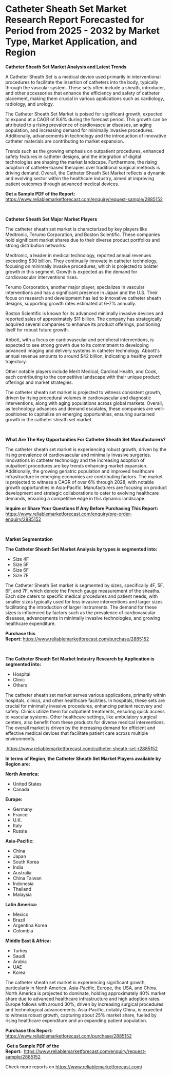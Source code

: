 <p><h1>Catheter Sheath Set Market Research Report Forecasted for Period from 2025 -  2032 by Market Type, Market Application, and Region</h1></p><p><strong>Catheter Sheath Set Market Analysis and Latest Trends</strong></p>
<p><p>A Catheter Sheath Set is a medical device used primarily in interventional procedures to facilitate the insertion of catheters into the body, typically through the vascular system. These sets often include a sheath, introducer, and other accessories that enhance the efficiency and safety of catheter placement, making them crucial in various applications such as cardiology, radiology, and urology.</p><p>The Catheter Sheath Set Market is poised for significant growth, expected to expand at a CAGR of 8.6% during the forecast period. This growth can be attributed to a rising prevalence of cardiovascular diseases, an aging population, and increasing demand for minimally invasive procedures. Additionally, advancements in technology and the introduction of innovative catheter materials are contributing to market expansion. </p><p>Trends such as the growing emphasis on outpatient procedures, enhanced safety features in catheter designs, and the integration of digital technologies are shaping the market landscape. Furthermore, the rising adoption of catheter-based therapies over traditional surgical methods is driving demand. Overall, the Catheter Sheath Set Market reflects a dynamic and evolving sector within the healthcare industry, aimed at improving patient outcomes through advanced medical devices.</p></p>
<p><strong>Get a Sample PDF of the Report:&nbsp;</strong> <a href="https://www.reliablemarketforecast.com/enquiry/request-sample/2885152?utm_campaign=2750&utm_medium=2&utm_source=Github&utm_content=ia&utm_term=13032025&utm_id=catheter-sheath-set">https://www.reliablemarketforecast.com/enquiry/request-sample/2885152</a></p>
<p>&nbsp;</p>
<p><strong>Catheter Sheath Set Major Market Players</strong></p>
<p><p>The catheter sheath set market is characterized by key players like Medtronic, Terumo Corporation, and Boston Scientific. These companies hold significant market shares due to their diverse product portfolios and strong distribution networks.</p><p>Medtronic, a leader in medical technology, reported annual revenues exceeding $30 billion. They continually innovate in catheter technology, focusing on minimally invasive procedures, which is projected to bolster growth in this segment. Growth is expected as the demand for cardiovascular interventions rises.</p><p>Terumo Corporation, another major player, specializes in vascular interventions and has a significant presence in Japan and the U.S. Their focus on research and development has led to innovative catheter sheath designs, supporting growth rates estimated at 6–7% annually.</p><p>Boston Scientific is known for its advanced minimally invasive devices and reported sales of approximately $11 billion. The company has strategically acquired several companies to enhance its product offerings, positioning itself for robust future growth.</p><p>Abbott, with a focus on cardiovascular and peripheral interventions, is expected to see strong growth due to its commitment to developing advanced imaging and delivery systems in catheter technology. Abbott's annual revenue amounts to around $42 billion, indicating a healthy growth trajectory.</p><p>Other notable players include Merit Medical, Cardinal Health, and Cook, each contributing to the competitive landscape with their unique product offerings and market strategies.</p><p>The catheter sheath set market is projected to witness consistent growth, driven by rising procedural volumes in cardiovascular and diagnostic interventions, along with aging populations across global markets. Overall, as technology advances and demand escalates, these companies are well-positioned to capitalize on emerging opportunities, ensuring sustained growth in the catheter sheath set market.</p></p>
<p>&nbsp;</p>
<p><strong>What Are The Key Opportunities For Catheter Sheath Set Manufacturers?</strong></p>
<p><p>The catheter sheath set market is experiencing robust growth, driven by the rising prevalence of cardiovascular and minimally invasive surgeries. Innovations in catheter technology and the increasing adoption of outpatient procedures are key trends enhancing market expansion. Additionally, the growing geriatric population and improved healthcare infrastructure in emerging economies are contributing factors. The market is projected to witness a CAGR of over 6% through 2028, with notable growth opportunities in Asia-Pacific. Manufacturers are focusing on product development and strategic collaborations to cater to evolving healthcare demands, ensuring a competitive edge in this dynamic landscape.</p></p>
<p><strong>Inquire or Share Your Questions If Any Before Purchasing This Report:</strong> <a href="https://www.reliablemarketforecast.com/enquiry/pre-order-enquiry/2885152?utm_campaign=2750&utm_medium=2&utm_source=Github&utm_content=ia&utm_term=13032025&utm_id=catheter-sheath-set">https://www.reliablemarketforecast.com/enquiry/pre-order-enquiry/2885152</a></p>
<p>&nbsp;</p>
<p><strong>Market Segmentation</strong></p>
<p><strong>The Catheter Sheath Set Market Analysis by types is segmented into:</strong></p>
<p><ul><li>Size 4F</li><li>Size 5F</li><li>Size 6F</li><li>Size 7F</li></ul></p>
<p><p>The Catheter Sheath Set market is segmented by sizes, specifically 4F, 5F, 6F, and 7F, which denote the French gauge measurement of the sheaths. Each size caters to specific medical procedures and patient needs, with smaller sizes typically used for less invasive interventions and larger sizes facilitating the introduction of larger instruments. The demand for these sizes is influenced by factors such as the prevalence of cardiovascular diseases, advancements in minimally invasive technologies, and growing healthcare expenditure.</p></p>
<p><strong>Purchase this Report:&nbsp;</strong><a href="https://www.reliablemarketforecast.com/purchase/2885152?utm_campaign=2750&utm_medium=2&utm_source=Github&utm_content=ia&utm_term=13032025&utm_id=catheter-sheath-set">https://www.reliablemarketforecast.com/purchase/2885152</a></p>
<p>&nbsp;</p>
<p><strong>The Catheter Sheath Set Market Industry Research by Application is segmented into:</strong></p>
<p><ul><li> Hospital</li><li>Clinic</li><li>Others</li></ul></p>
<p><p>The catheter sheath set market serves various applications, primarily within hospitals, clinics, and other healthcare facilities. In hospitals, these sets are crucial for minimally invasive procedures, enhancing patient recovery and safety. Clinics utilize them for outpatient treatments, ensuring quick access to vascular systems. Other healthcare settings, like ambulatory surgical centers, also benefit from these products for diverse medical interventions. The overall market is driven by the increasing demand for efficient and effective medical devices that facilitate patient care across multiple environments.</p></p>
<p><a href="https://www.reliablemarketforecast.com/catheter-sheath-set-r2885152?utm_campaign=2750&utm_medium=2&utm_source=Github&utm_content=ia&utm_term=13032025&utm_id=catheter-sheath-set">&nbsp;https://www.reliablemarketforecast.com/catheter-sheath-set-r2885152</a></p>
<p><strong>In terms of Region, the Catheter Sheath Set Market Players available by Region are:</strong></p>
<p>
    <p> <strong> North America: </strong>
        <ul>
            <li>United States</li>
            <li>Canada</li>
        </ul>
        </p> 
    <p> <strong> Europe: </strong>
        <ul>
            <li>Germany</li>
            <li>France</li>
            <li>U.K.</li>
            <li>Italy</li>
            <li>Russia</li>
        </ul>
        </p> 
    <p> <strong> Asia-Pacific: </strong>
        <ul>
            <li>China</li>
            <li>Japan</li>
            <li>South Korea</li>
            <li>India</li>
            <li>Australia</li>
            <li>China Taiwan</li>
            <li>Indonesia</li>
            <li>Thailand</li>
            <li>Malaysia</li>
        </ul>
        </p> 
    <p> <strong> Latin America: </strong>
        <ul>
            <li>Mexico</li>
            <li>Brazil</li>
            <li>Argentina Korea</li>
            <li>Colombia</li>
        </ul>
        </p> 
    <p> <strong> Middle East & Africa: </strong>
        <ul>
            <li>Turkey</li>
            <li>Saudi</li>
            <li>Arabia</li>
            <li>UAE</li>
            <li>Korea</li>
        </ul>
    </p>
    </p>
<p><p>The catheter sheath set market is experiencing significant growth, particularly in North America, Asia-Pacific, Europe, the USA, and China. North America is projected to dominate, holding approximately 40% market share due to advanced healthcare infrastructure and high adoption rates. Europe follows with around 30%, driven by increasing surgical procedures and technological advancements. Asia-Pacific, notably China, is expected to witness robust growth, capturing about 25% market share, fueled by rising healthcare expenditure and an expanding patient population.</p></p>
<p><strong>Purchase this Report: </strong><a href="https://www.reliablemarketforecast.com/purchase/2885152?utm_campaign=2750&utm_medium=2&utm_source=Github&utm_content=ia&utm_term=13032025&utm_id=catheter-sheath-set">https://www.reliablemarketforecast.com/purchase/2885152</a></p>
<p>&nbsp;<strong>Get a Sample PDF of the Report:&nbsp;&nbsp;</strong><a href="https://www.reliablemarketforecast.com/enquiry/request-sample/2885152?utm_campaign=2750&utm_medium=2&utm_source=Github&utm_content=ia&utm_term=13032025&utm_id=catheter-sheath-set">https://www.reliablemarketforecast.com/enquiry/request-sample/2885152</a></p>
<p><strong></strong></p>
<p>Check more reports on <a href="https://www.reliablemarketforecast.com/?utm_campaign=2750&utm_medium=2&utm_source=Github&utm_content=ia&utm_term=13032025&utm_id=catheter-sheath-set">https://www.reliablemarketforecast.com/</a></p>